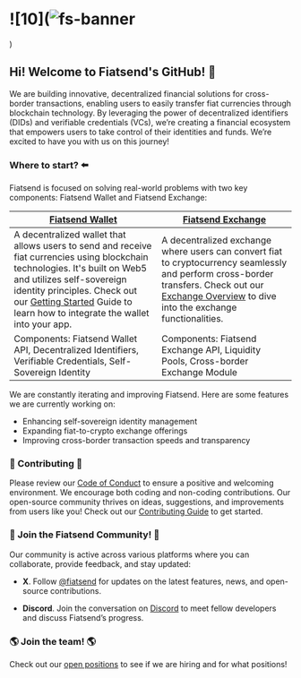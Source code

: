 # ![10](![fs-banner](https://github.com/user-attachments/assets/799500f0-4df9-4d35-81e4-8893332ebf75)
)

## Hi! Welcome to Fiatsend's GitHub! 👋

We are building innovative, decentralized financial solutions for cross-border transactions, enabling users to easily transfer fiat currencies through blockchain technology. By leveraging the power of decentralized identifiers (DIDs) and verifiable credentials (VCs), we’re creating a financial ecosystem that empowers users to take control of their identities and funds. We’re excited to have you with us on this journey!

 ### Where to start? ⬅️

Fiatsend is focused on solving real-world problems with two key components: Fiatsend Wallet and Fiatsend Exchange: 

| [Fiatsend Wallet](https://wallet.fiatsend.com)  | [Fiatsend Exchange](https://fiatsend.com) | 
| ------------- | ------------- | 
| A decentralized wallet that allows users to send and receive fiat currencies using blockchain technologies. It's built on Web5 and utilizes self-sovereign identity principles. Check out our [Getting Started](https://github.com/fiatsend/web-wallet/GETTING_STARTED.md) Guide to learn how to integrate the wallet into your app.  | A decentralized exchange where users can convert fiat to cryptocurrency seamlessly and perform cross-border transfers. Check out our [Exchange Overview](https://github.com/fiatsend/web-wallet/GETTING_STARTED.md) to dive into the exchange functionalities. |
Components: Fiatsend Wallet API, Decentralized Identifiers, Verifiable Credentials, Self-Sovereign Identity | Components: Fiatsend Exchange API, Liquidity Pools, Cross-border Exchange Module | 

We are constantly iterating and improving Fiatsend. Here are some features we are currently working on:
* Enhancing self-sovereign identity management
* Expanding fiat-to-crypto exchange offerings
* Improving cross-border transaction speeds and transparency


### 🤝 Contributing 🤝
Please review our [Code of Conduct](https://github.com/fiatsend/CODE_OF_CONDUCT.md) to ensure a positive and welcoming environment. We encourage both coding and non-coding contributions. Our open-source community thrives on ideas, suggestions, and improvements from users like you! Check out our [Contributing Guide](https://github.com/fiatsend/CONTRIBUTING_GUIDE.md) to get started.  

### 💬 Join the Fiatsend Community! 💬

Our community is active across various platforms where you can collaborate, provide feedback, and stay updated:


* **X**. Follow [@fiatsend](https://x.com/fiatsend) for updates on the latest features, news, and open-source contributions.

* **Discord**. Join the conversation on [Discord](https://discord.gg/Hma7raqw) to meet fellow developers and discuss Fiatsend’s progress.  

### 🌎 Join the team! 🌎

Check out our [open positions](https://www.linkedin.com/company/fiatsend/jobs) to see if we are hiring and for what positions!
